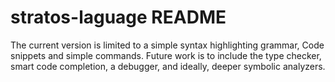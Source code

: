 # stratos-laguage README

The current version is limited to a simple syntax highlighting grammar, Code snippets and simple commands.
Future work is to include the type checker, smart code completion, a debugger, and ideally, deeper symbolic analyzers.
